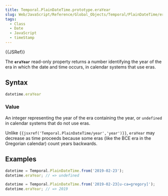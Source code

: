 ```yaml
---
title: Temporal.PlainDateTime.prototype.eraYear
slug: Web/JavaScript/Reference/Global_Objects/Temporal/PlainDateTime/eraYear
tags:
  - Class
  - Date
  - JavaScript
  - timeStamp
---
```

{{JSRef}}

<p class="summary"><span class="seoSummary">The <strong><code>eraYear</code></strong> read-only property returns a number identifying the year of the era in which the date and time occurs, in calendar systems that use eras.</span></p>

## Syntax

```js
datetime.eraYear
```

### Value

An integer representing the year of the era containing the year, or `undefined`
in calendar systems that do not use eras.

<div class="note"><p>Unlike <code>{{jsxref('Temporal.PlainDateTime/year','year')}}</code>, <code>eraYear</code> may decrease as time proceeds because some eras (like the BCE era in the Gregorian calendar) count years backwards.</p></div>

## Examples

```js
datetime = Temporal.PlainDateTime.from('2019-02-23');
datetime.eraYear; // => undefined

datetime = Temporal.PlainDateTime.from('2019-02-23[u-ca=gregory]');
datetime.eraYear; // => 2019
```
